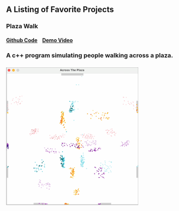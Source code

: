 
##  A Listing of Favorite Projects
### Plaza Walk
####  [Github Code](https://github.com/flocela/PlazaWalkCCode)&nbsp;&nbsp;&nbsp;&nbsp;[Demo Video](https://www.youtube.com/watch?v=clG0zYToX9M)
###  A c++ program simulating people walking across a plaza.
###  [![PlazaWalkVideo](/assets/plazawalk.png)](https://www.youtube.com/watch?v=clG0zYToX9M)
